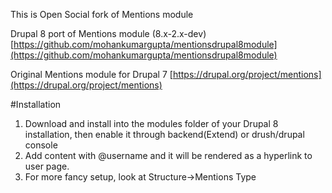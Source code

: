 This is Open Social fork of Mentions module

Drupal 8 port of Mentions module (8.x-2.x-dev)
[https://github.com/mohankumargupta/mentionsdrupal8module](https://github.com/mohankumargupta/mentionsdrupal8module)

Original Mentions module for Drupal 7
[https://drupal.org/project/mentions](https://drupal.org/project/mentions)

#Installation
1. Download and install into the modules folder of your Drupal 8 installation, then enable it through backend(Extend) or drush/drupal console
2. Add content with @username and it will be rendered as a hyperlink to user page.
3. For more fancy setup, look at Structure->Mentions Type
